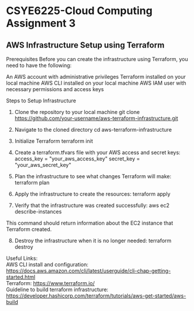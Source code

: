 # CSYE6225-Cloud Computing Assignment 3 </br>

<h2>AWS Infrastructure Setup using Terraform</h2>
Prerequisites
Before you can create the infrastructure using Terraform, you need to have the following:

An AWS account with administrative privileges
Terraform installed on your local machine
AWS CLI installed on your local machine 
AWS IAM user with necessary permissions and access keys

Steps to Setup Infrastructure
1. Clone the repository to your local machine
git clone https://github.com/your-username/aws-terraform-infrastructure.git

2. Navigate to the cloned directory
cd aws-terraform-infrastructure

3. Initialize Terraform
terraform init

4. Create a terraform.tfvars file with your AWS access and secret keys:
access_key = "your_aws_access_key"
secret_key = "your_aws_secret_key"

5. Plan the infrastructure to see what changes Terraform will make:
terraform plan

6. Apply the infrastructure to create the resources:
terraform apply

7. Verify that the infrastructure was created successfully:
aws ec2 describe-instances

This command should return information about the EC2 instance that Terraform created.

8. Destroy the infrastructure when it is no longer needed:
terraform destroy

Useful Links: </br>
AWS CLI install and configuration: https://docs.aws.amazon.com/cli/latest/userguide/cli-chap-getting-started.html </br>
Terraform: https://www.terraform.io/ </br>
Guideline to build terraform infrastructure: https://developer.hashicorp.com/terraform/tutorials/aws-get-started/aws-build </br>
